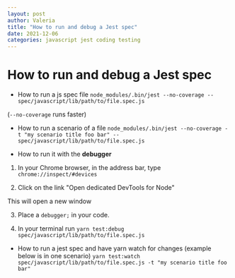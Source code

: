 ```yaml
---
layout: post
author: Valeria
title: "How to run and debug a Jest spec"
date: 2021-12-06
categories: javascript jest coding testing
---
```

# How to run and debug a Jest spec

- How to run a js spec file
`node_modules/.bin/jest --no-coverage -- spec/javascript/lib/path/to/file.spec.js`

(`--no-coverage` runs faster)

- How to run a scenario of a file
`node_modules/.bin/jest --no-coverage -t "my scenario title foo bar" -- spec/javascript/lib/path/to/file.spec.js`

- How to run it with the **debugger**
1) In your Chrome browser, in the address bar, type `chrome://inspect/#devices`

2) Click on the link "Open dedicated DevTools for Node"

This will open a new window

3) Place a `debugger;` in your code.

4) In your terminal run
`yarn test:debug  spec/javascript/lib/path/to/file.spec.js`


- How to run a jest spec and have yarn watch for changes (example below is in one scenario)
`yarn test:watch spec/javascript/lib/path/to/file.spec.js -t "my scenario title foo bar"`

